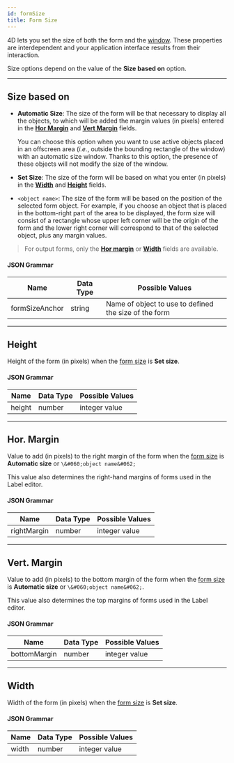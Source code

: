 ```yaml
---
id: formSize
title: Form Size
---
```


 
4D lets you set the size of both the form and the [window](properties_WindowSize.md). These properties are interdependent and your application interface results from their interaction.

Size options depend on the value of the **Size based on** option.

---
## Size based on


*   **Automatic Size**: The size of the form will be that necessary to display all the objects, to which will be added the margin values (in pixels) entered in the [**Hor Margin**](#hor-margin) and [**Vert Margin**](#vert-margin) fields.

    You can choose this option when you want to use active objects placed in an offscreen area (*i.e.*, outside the bounding rectangle of the window) with an automatic size window. Thanks to this option, the presence of these objects will not modify the size of the window.


*   **Set Size**: The size of the form will be based on what you enter (in pixels) in the [**Width**](#width) and [**Height**](#height) fields.

*   `<object name>`: The size of the form will be based on the position of the selected form object. For example, if you choose an object that is placed in the bottom-right part of the area to be displayed, the form size will consist of a rectangle whose upper left corner will be the origin of the form and the lower right corner will correspond to that of the selected object, plus any margin values.


> For output forms, only the [**Hor margin**](#hor-margin) or [**Width**](#width) fields are available.


#### JSON Grammar

| Name           | Data Type | Possible Values                                       |
| -------------- | --------- | ----------------------------------------------------- |
| formSizeAnchor | string    | Name of object to use to defined the size of the form |

---
## Height

Height of the form (in pixels) when the [form size](#size-based-on) is **Set size**.


#### JSON Grammar

| Name   | Data Type | Possible Values |
| ------ | --------- | --------------- |
| height | number    | integer value   |


---
## Hor. Margin

Value to add (in pixels) to the right margin of the form when the [form size](#size-based-on) is **Automatic size** or `\&#060;object name&#062;`


This value also determines the right-hand margins of forms used in the Label editor.

#### JSON Grammar

| Name        | Data Type | Possible Values |
| ----------- | --------- | --------------- |
| rightMargin | number    | integer value   |


---

## Vert. Margin

Value to add (in pixels) to the bottom margin of the form when the [form size](#size-based-on) is **Automatic size** or `\&#060;object name&#062;`.

This value also determines the top margins of forms used in the Label editor.

#### JSON Grammar

| Name         | Data Type | Possible Values |
| ------------ | --------- | --------------- |
| bottomMargin | number    | integer value   |


---
## Width

Width of the form (in pixels) when the [form size](#size-based-on) is **Set size**.


#### JSON Grammar

| Name  | Data Type | Possible Values |
| ----- | --------- | --------------- |
| width | number    | integer value   |
